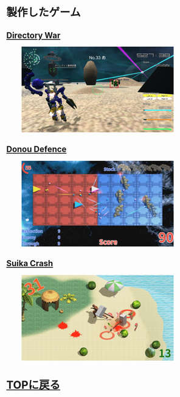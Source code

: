 # 製作したゲーム

## [Directory War](directory_war.md)
<figure>
<img src="images/DW/dw_3.jpg" width="400px">
<figcaption></figcaption>
</figure>

## [Donou Defence](donou_defence.md)
<figure>
<img src="images/donou_defence/dd2.jpg" width="400px">
<figcaption></figcaption>
</figure>

## [Suika Crash](suika_crash.md)
<figure>
<img src="images/suika_crash/3.png" width="400px">
<figcaption></figcaption>
</figure>

# [TOPに戻る](index.md)
